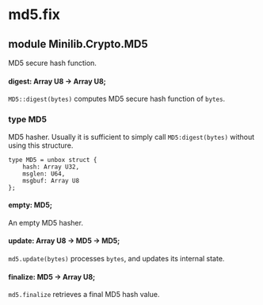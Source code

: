 # md5.fix

## module Minilib.Crypto.MD5

MD5 secure hash function.

#### digest: Array U8 -> Array U8;

`MD5::digest(bytes)` computes MD5 secure hash function of `bytes`.

### type MD5

MD5 hasher.
Usually it is sufficient to simply call `MD5:digest(bytes)` without using this structure.

```
type MD5 = unbox struct {
    hash: Array U32,
    msglen: U64,
    msgbuf: Array U8
};
```
#### empty: MD5;

An empty MD5 hasher.

#### update: Array U8 -> MD5 -> MD5;

`md5.update(bytes)` processes `bytes`, and updates its internal state.

#### finalize: MD5 -> Array U8;

`md5.finalize` retrieves a final MD5 hash value.

